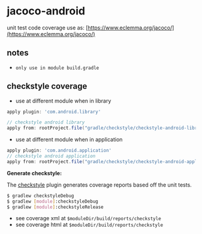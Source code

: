 # jacoco-android

unit test code coverage use as: [https://www.eclemma.org/jacoco/](https://www.eclemma.org/jacoco/)

## notes

- `only use in module build.gradle`

## checkstyle coverage

- use at different module when in library

```gradle
apply plugin: 'com.android.library'

// checkstyle android library
apply from: rootProject.file("gradle/checkstyle/checkstyle-android-library.gradle")
```

- use at different module when in application

```gradle
apply plugin: 'com.android.application'
// checkstyle android application
apply from: rootProject.file("gradle/checkstyle/checkstyle-android-application.gradle")
```

**Generate checkstyle:**

The [checkstyle](http://www.puppycrawl.com/dtds/configuration_1_2.dtd) plugin generates coverage reports based off the unit tests.

```bash
$ gradlew checkstyleDebug
$ gradlew [module]:checkstyleDebug
$ gradlew [module]:checkstyleRelease
```


- see coverage xml at `$moduleDir/build/reports/checkstyle`
- see coverage html at `$moduleDir/build/reports/checkstyle`
